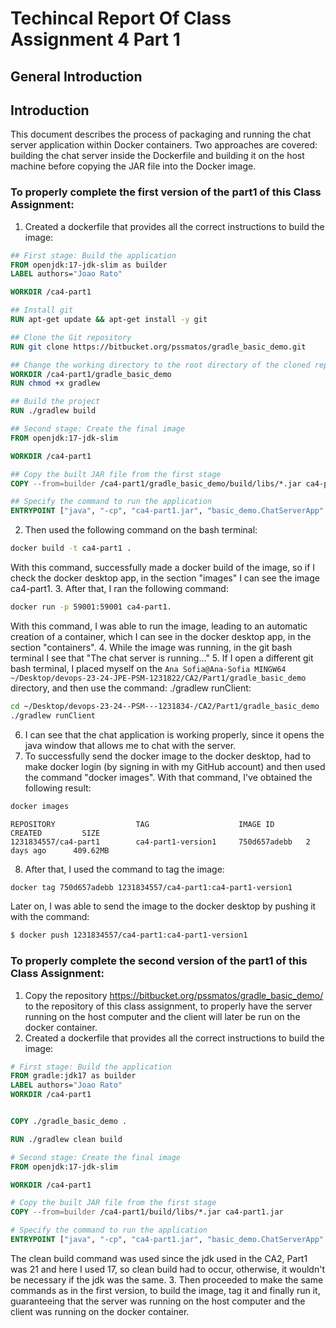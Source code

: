 # Techincal Report Of Class Assignment 4 Part 1

## General Introduction
## Introduction
This document describes the process of packaging and running the chat server application within Docker containers.
Two approaches are covered: building the chat server inside the Dockerfile and building it on the host machine before copying the JAR file into the Docker image.
### To properly complete the first version of the part1 of this Class Assignment:
1. Created a dockerfile that provides all the correct instructions to build the image:
````dockerfile
## First stage: Build the application
FROM openjdk:17-jdk-slim as builder
LABEL authors="Joao Rato"

WORKDIR /ca4-part1

## Install git
RUN apt-get update && apt-get install -y git

## Clone the Git repository
RUN git clone https://bitbucket.org/pssmatos/gradle_basic_demo.git

## Change the working directory to the root directory of the cloned repository
WORKDIR /ca4-part1/gradle_basic_demo
RUN chmod +x gradlew

## Build the project
RUN ./gradlew build

## Second stage: Create the final image
FROM openjdk:17-jdk-slim

WORKDIR /ca4-part1

## Copy the built JAR file from the first stage
COPY --from=builder /ca4-part1/gradle_basic_demo/build/libs/*.jar ca4-part1.jar

## Specify the command to run the application
ENTRYPOINT ["java", "-cp", "ca4-part1.jar", "basic_demo.ChatServerApp", "59001"]
````
2. Then used the following command on the bash terminal:
````bash
docker build -t ca4-part1 .
````
With this command, successfully made a docker build of the image, so if I check the docker desktop app, in the section "images" I can see the image ca4-part1.
3. After that, I ran the following command:
````bash
docker run -p 59001:59001 ca4-part1. 
```` 
With this command, I was able to run the image, leading to an automatic creation of a container, which I can see in the docker desktop app, in the section "containers".
4. While the image was running, in the git bash terminal I see that "The chat server is running..."
5. If I open a different git bash terminal, I placed myself on the `Ana Sofia@Ana-Sofia MINGW64 ~/Desktop/devops-23-24-JPE-PSM-1231822/CA2/Part1/gradle_basic_demo` directory, and then use the command: ./gradlew runClient:
````bash
cd ~/Desktop/devops-23-24--PSM---1231834-/CA2/Part1/gradle_basic_demo
./gradlew runClient
````
6. I can see that the chat application is working properly, since it opens the java window that allows me to chat with the server.
7. To successfully send the docker image to the docker desktop, had to make docker login (by signing in with my GitHub account) and then used the command "docker images". With that command, I've obtained the following result:
````bash
docker images
````
````docker
REPOSITORY                  TAG                    IMAGE ID       CREATED         SIZE
1231834557/ca4-part1        ca4-part1-version1     750d657adebb   2 days ago      409.62MB
````
8. After that, I used the command to tag the image:
````bash
docker tag 750d657adebb 1231834557/ca4-part1:ca4-part1-version1  
````
Later on, I was able to send the image to the docker desktop by pushing it with the command:
````bash
$ docker push 1231834557/ca4-part1:ca4-part1-version1
````


### To properly complete the second version of the part1 of this Class Assignment:
1. Copy the repository https://bitbucket.org/pssmatos/gradle_basic_demo/ to the repository of this class assignment, to properly have the server running on the host computer and the client will later be run on the docker container.
2. Created a dockerfile that provides all the correct instructions to build the image:
````dockerfile
# First stage: Build the application
FROM gradle:jdk17 as builder
LABEL authors="Joao Rato"
WORKDIR /ca4-part1


COPY ./gradle_basic_demo .

RUN ./gradlew clean build

# Second stage: Create the final image
FROM openjdk:17-jdk-slim

WORKDIR /ca4-part1

# Copy the built JAR file from the first stage
COPY --from=builder /ca4-part1/build/libs/*.jar ca4-part1.jar

# Specify the command to run the application
ENTRYPOINT ["java", "-cp", "ca4-part1.jar", "basic_demo.ChatServerApp", "59001"]
````
The clean build command was used since the jdk used in the CA2, Part1 was 21 and here I used 17, so clean build had to occur, otherwise, it wouldn't be necessary if the jdk was the same.
3. Then proceeded to make the same commands as in the first version, to build the image, tag it and finally run it, guaranteeing that the server was running on the host computer and the client was running on the docker container.